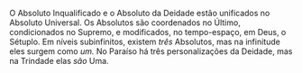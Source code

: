 ﻿O Absoluto Inqualificado e o Absoluto da Deidade estão unificados no Absoluto Universal. Os Absolutos são coordenados no Último, condicionados no Supremo, e modificados, no tempo-espaço, em Deus, o Sétuplo. Em níveis subinfinitos, existem *três* Absolutos, mas na infinitude eles surgem como *um.* No Paraíso há três personalizações da Deidade, mas na Trindade elas *são* Uma.